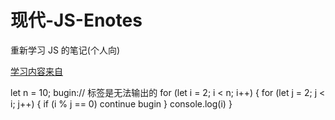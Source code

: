 # 现代-JS-Enotes
重新学习 JS 的笔记(个人向)

[学习内容来自](https://zh.javascript.info/)

let n = 10;
bugin:// 标签是无法输出的
for (let i = 2; i < n; i++) {
    for (let j = 2; j < i; j++) {
        if (i % j == 0) continue bugin
    }
    console.log(i)
}
